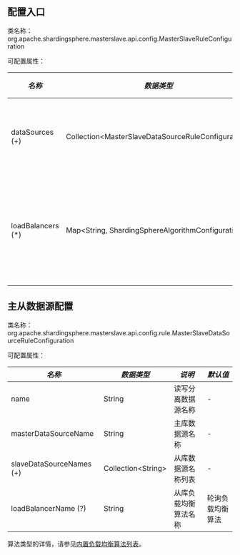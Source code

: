 
## 配置入口

类名称：org.apache.shardingsphere.masterslave.api.config.MasterSlaveRuleConfiguration

可配置属性：

| *名称*             | *数据类型*                                            | *说明*            |
| ----------------- | ---------------------------------------------------- | ----------------- |
| dataSources (+)   | Collection\<MasterSlaveDataSourceRuleConfiguration\> | 主从数据源配置      |
| loadBalancers (*) | Map\<String, ShardingSphereAlgorithmConfiguration\>  | 从库负载均衡算法配置 |

## 主从数据源配置

类名称：org.apache.shardingsphere.masterslave.api.config.rule.MasterSlaveDataSourceRuleConfiguration

可配置属性：

| *名称*                   | *数据类型*             | *说明*             | *默认值*       |
| ------------------------ | -------------------- | ------------------ | ------------- |
| name                     | String               | 读写分离数据源名称   | -             |
| masterDataSourceName     | String               | 主库数据源名称      | -              |
| slaveDataSourceNames (+) | Collection\<String\> | 从库数据源名称列表   | -              |
| loadBalancerName (?)     | String               | 从库负载均衡算法名称 | 轮询负载均衡算法 |

算法类型的详情，请参见[内置负载均衡算法列表](/cn/user-manual/shardingsphere-jdbc/configuration/built-in-algorithm/load-balance)。
